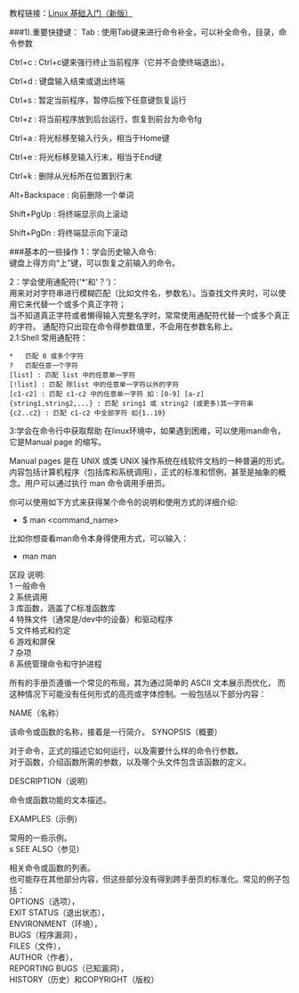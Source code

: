 ﻿教程链接：[Linux 基础入门（新版）](https://www.shiyanlou.com/courses/1/labs/2/console)

###1).重要快捷键：
Tab : 使用Tab键来进行命令补全，可以补全命令，目录，命令参数

Ctrl+c : Ctrl+c键来强行终止当前程序（它并不会使终端退出）。

Ctrl+d : 键盘输入结束或退出终端

Ctrl+s : 暂定当前程序，暂停后按下任意键恢复运行

Ctrl+z : 将当前程序放到后台运行，恢复到前台为命令fg

Ctrl+a : 将光标移至输入行头，相当于Home键

Ctrl+e : 将光标移至输入行末，相当于End键

Ctrl+k : 删除从光标所在位置到行末

Alt+Backspace : 向前删除一个单词

Shift+PgUp : 将终端显示向上滚动

Shift+PgDn : 将终端显示向下滚动

###基本的一些操作
1：学会历史输入命令:  
键盘上得方向“上”键，可以恢复之前输入的命令。

2：学会使用通配符('*'和'？')：  
用来对对字符串进行模糊匹配（比如文件名，参数名）。当查找文件夹时，可以使用它来代替一个或多个真正字符；  
当不知道真正字符或者懒得输入完整名字时，常常使用通配符代替一个或多个真正的字符。 
通配符只出现在命令得参数值里，不会用在参数名称上。  
2.1:Shell 常用通配符：
```
*	匹配 0 或多个字符
?	匹配任意一个字符
[list] : 匹配 list 中的任意单一字符
[!list] : 匹配 除list 中的任意单一字符以外的字符
[c1-c2] : 匹配 c1-c2 中的任意单一字符 如：[0-9] [a-z]
{string1,string2,...} : 匹配 sring1 或 string2 (或更多)其一字符串
{c2..c2} : 匹配 c1-c2 中全部字符 如{1..10}
```

3:学会在命令行中获取帮助
在linux环境中，如果遇到困难，可以使用man命令，它是Manual page 的缩写。  

Manual pages 是在 UNIX 或类 UNIX 操作系统在线软件文档的一种普遍的形式。   
内容包括计算机程序（包括库和系统调用），正式的标准和惯例，甚至是抽象的概念。用户可以通过执行 man 命令调用手册页。

你可以使用如下方式来获得某个命令的说明和使用方式的详细介绍:
* $ man <command_name>

比如你想查看man命令本身得使用方式，可以输入：
* man man

区段	说明:  
1	一般命令  
2	系统调用  
3	库函数，涵盖了C标准函数库  
4	特殊文件（通常是/dev中的设备）和驱动程序  
5	文件格式和约定  
6	游戏和屏保  
7	杂项  
8	系统管理命令和守护进程


所有的手册页遵循一个常见的布局，其为通过简单的 ASCII 文本展示而优化，
而这种情况下可能没有任何形式的高亮或字体控制。一般包括以下部分内容：

NAME（名称）

该命令或函数的名称，接着是一行简介。
SYNOPSIS（概要）

对于命令，正式的描述它如何运行，以及需要什么样的命令行参数。  
对于函数，介绍函数所需的参数，以及哪个头文件包含该函数的定义。 

DESCRIPTION（说明）

命令或函数功能的文本描述。  

EXAMPLES（示例）

常用的一些示例。  
s
SEE ALSO（参见）

相关命令或函数的列表。  
也可能存在其他部分内容，但这些部分没有得到跨手册页的标准化。常见的例子包括：  
OPTIONS（选项），  
EXIT STATUS（退出状态），  
ENVIRONMENT（环境），  
BUGS（程序漏洞），  
FILES（文件），  
AUTHOR（作者），  
REPORTING BUGS（已知漏洞），  
HISTORY（历史）和COPYRIGHT（版权）








